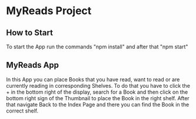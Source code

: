 # MyReads Project
## How to Start
To start the App run the commands "npm install" and after that "npm start"

## MyReads App
In this App you can place Books that you have read, want to read or are currently reading in corresponding Shelves.
To do that you have to click the + in the bottom right of the display, search for a Book and then click on the bottom right sign of the Thumbnail to place the Book in the right shelf.
After that navigate Back to the Index Page and there you can find the Book in the correct shelf.
